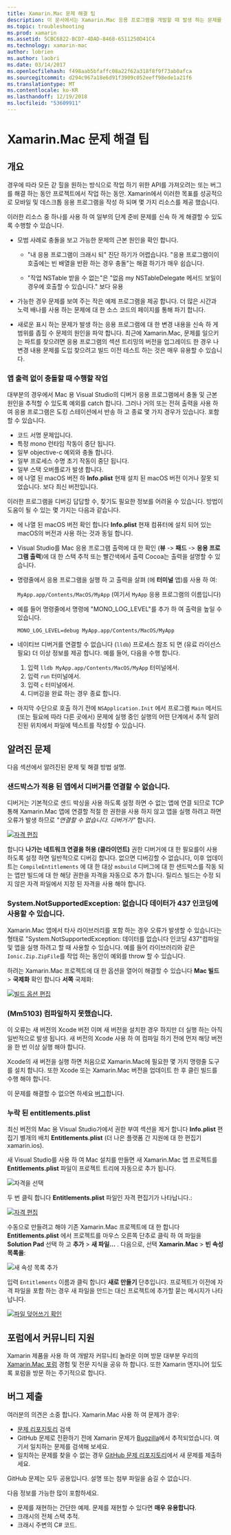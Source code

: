 ```yaml
---
title: Xamarin.Mac 문제 해결 팁
description: 이 문서에서는 Xamarin.Mac 응용 프로그램을 개발할 때 발생 하는 문제를 해결 하기 위한 방법을 설명 합니다. 또한 지원을 받는 방법에 설명 합니다.
ms.topic: troubleshooting
ms.prod: xamarin
ms.assetid: 5CBC6822-BCD7-4DAD-8468-6511250D41C4
ms.technology: xamarin-mac
author: lobrien
ms.author: laobri
ms.date: 03/14/2017
ms.openlocfilehash: f498aab5bfaffc08a22f62a318f8f9f73ab0afca
ms.sourcegitcommit: d294c967a18e6d91f3909c052eeff98ede1a21f6
ms.translationtype: MT
ms.contentlocale: ko-KR
ms.lasthandoff: 12/19/2018
ms.locfileid: "53609911"
---
```

# <a name="xamarinmac-troubleshooting-tips"></a>Xamarin.Mac 문제 해결 팁

## <a name="overview"></a>개요

경우에 따라 모든 갇 힐을 원하는 방식으로 작업 하기 위한 API를 가져오려는 또는 버그를 해결 하는 동안 프로젝트에서 작업 하는 동안. Xamarin에서 이러한 목표를 성공적으로 모바일 및 데스크톱 응용 프로그램을 작성 하 되며 몇 가지 리소스를 제공 했습니다.

이러한 리소스 중 하나를 사용 하 여 일부의 단계 준비 문제를 신속 하 게 해결할 수 있도록 수행할 수 있습니다.

- 모범 사례로 충돌을 보고 가능한 문제의 근본 원인을 확인 합니다.
 
     - "내 응용 프로그램이 크래시 되" 진단 하기가 어렵습니다. "응용 프로그램이이 호출에는 빈 배열을 반환 하는 경우 충돌"는 해결 하기가 매우 쉽습니다.

     - "작업 NSTable 받을 수 없는"은 "없음 my NSTableDelegate 메서드 보일이 경우에 호출할 수 있습니다." 보다 유용

- 가능한 경우 문제를 보여 주는 작은 예제 프로그램을 제공 합니다. 더 많은 시간과 노력 배나를 사용 하는 문제에 대 한 소스 코드의 페이지를 통해 파기 합니다.

- 새로운 표시 하는 문제가 발생 하는 응용 프로그램에 대 한 변경 내용을 신속 하 게 범위를 좁힐 수 문제의 원인을 파악 합니다. 최근에 Xamarin.Mac, 문제를 일으키는 파트를 찾으려면 응용 프로그램의 섹션 트리밍의 버전을 업그레이드 한 경우 나 변경 내용 문제를 도입 찾으려고 빌드 이전 테스트 하는 것은 매우 유용할 수 있습니다.


### <a name="what-to-do-when-your-app-crashes-with-no-output"></a>앱 출력 없이 충돌할 때 수행할 작업

대부분의 경우에서 Mac 용 Visual Studio의 디버거 응용 프로그램에서 충돌 및 근본 원인을 추적할 수 있도록 예외를 catch 합니다. 그러나 거의 또는 전혀 출력을 사용 하 여 응용 프로그램은 도킹 스테이션에서 반송 하 고 종료 몇 가지 경우가 있습니다. 포함할 수 있습니다.

- 코드 서명 문제입니다.
- 특정 mono 런타임 작동이 중단 됩니다.
- 일부 objective-c 예외와 충돌 합니다.
- 일부 프로세스 수명 초기 작동이 중단 됩니다.
- 일부 스택 오버플로가 발생 합니다.
- 에 나열 된 macOS 버전 하 **Info.plist** 현재 설치 된 macOS 버전 이거나 잘못 되었습니다. 보다 최신 버전입니다.

이러한 프로그램을 디버깅 답답할 수, 찾기도 필요한 정보를 어려울 수 있습니다. 방법이 도움이 될 수 있는 몇 가지는 다음과 같습니다.

- 에 나열 된 macOS 버전 확인 합니다 **Info.plist** 현재 컴퓨터에 설치 되어 있는 macOS의 버전과 사용 하는 것과 동일 합니다.
- Visual Studio를 Mac 응용 프로그램 출력에 대 한 확인 (**뷰** -> **패드** -> **응용 프로그램 출력**)에 대 한 스택 추적 또는 빨간색에서 출력 Cocoa는 출력을 설명할 수 있습니다.
- 명령줄에서 응용 프로그램을 실행 하 고 출력을 살펴 (에 **터미널** 앱)를 사용 하 여: 

     `MyApp.app/Contents/MacOS/MyApp` (여기서 `MyApp` 응용 프로그램의 이름입니다)
- 예를 들어 명령줄에서 명령에 "MONO_LOG_LEVEL"를 추가 하 여 출력을 높일 수 있습니다. 

     `MONO_LOG_LEVEL=debug MyApp.app/Contents/MacOS/MyApp`
- 네이티브 디버거를 연결할 수 없습니다 (`lldb`) 프로세스 참조 되 면 (유료 라이선스 필요) 더 이상 정보를 제공 합니다. 예를 들어, 다음을 수행 합니다.

    1. 입력 `lldb MyApp.app/Contents/MacOS/MyApp` 터미널에서.
    2. 입력 `run` 터미널에서.
    3. 입력 `c` 터미널에서.
    4. 디버깅을 완료 하는 경우 종료 합니다.
- 마지막 수단으로 호출 하기 전에 `NSApplication.Init` 에서 프로그램 `Main` 메서드 (또는 필요에 따라 다른 곳에서) 문제에 실행 중인 실행의 어떤 단계에서 추적 알려진된 위치에서 파일에 텍스트를 작성할 수 있습니다.

## <a name="known-issues"></a>알려진 문제

다음 섹션에서 알려진된 문제 및 해결 방법 설명.

### <a name="unable-to-connect-to-the-debugger-in-sandboxed-apps"></a>샌드박스가 적용 된 앱에서 디버거를 연결할 수 없습니다.

디버거는 기본적으로 샌드 박싱을 사용 하도록 설정 하면 수 없는 앱에 연결 되므로 TCP 통해 Xamarin.Mac 앱에 연결할 적절 한 권한을 사용 하지 않고 앱을 실행 하려고 하면 오류가 발생 하므로 *"연결할 수 없습니다. 디버거가"* 합니다. 

[![자격 편집](troubleshooting-images/debug01.png "자격 편집")](troubleshooting-images/debug01-large.png#lightbox)

합니다 **나가는 네트워크 연결을 허용 (클라이언트)** 권한 디버거에 대 한 필요를이 사용 하도록 설정 하면 일반적으로 디버깅 합니다. 없으면 디버깅할 수 없습니다, 이후 업데이트는 `CompileEntitlements` 에 대 한 대상 `msbuild` 디버그에 대 한 샌드박스를 작동 되는 앱만 빌드에 대 한 해당 권한을 자격을 자동으로 추가 합니다. 릴리스 빌드는 수정 되지 않은 자격 파일에서 지정 된 자격을 사용 해야 합니다.

### <a name="systemnotsupportedexception-no-data-is-available-for-encoding-437"></a>System.NotSupportedException: 없습니다 데이터가 437 인코딩에 사용할 수 있습니다.
 
Xamarin.Mac 앱에서 타사 라이브러리를 포함 하는 경우 오류가 발생할 수 있습니다는 형태로 "System.NotSupportedException: 데이터를 없습니다 인코딩 437"컴파일 및 앱을 실행 하려고 할 때 사용할 수 있습니다. 예를 들어 라이브러리와 같은 `Ionic.Zip.ZipFile`를 작업 하는 동안이 예외를 throw 할 수 있습니다.

하려는 Xamarin.Mac 프로젝트에 대 한 옵션을 열어이 해결할 수 있습니다 **Mac 빌드** > **국제화** 확인 합니다 **서쪽** 국제화:

[![빌드 옵션 편집](troubleshooting-images/issue01.png "빌드 옵션 편집")](troubleshooting-images/issue01-large.png#lightbox)

### <a name="failed-to-compile-mm5103"></a>(Mm5103) 컴파일하지 못했습니다.

이 오류는 새 버전의 Xcode 버전 이며 새 버전을 설치한 경우 하지만 더 실행 하는 아직 일반적으로 발생 됩니다. 새 버전의 Xcode 사용 하 여 컴파일 하기 전에 먼저 해당 버전을 한 번 이상 실행 해야 합니다.

Xcode의 새 버전을 실행 하면 처음으로 Xamarin.Mac에 필요한 몇 가지 명령줄 도구를 설치 합니다. 또한 Xcode 또는 Xamarin.Mac 버전을 업데이트 한 후 클린 빌드를 수행 해야 합니다.

이 문제를 해결할 수 없으면 하세요 [버그](#filing-a-bug)합니다.

### <a name="missing-entitlementsplist"></a>누락 된 entitlements.plist

최신 버전의 Mac 용 Visual Studio가에서 권한 부여 섹션을 제거 합니다 **Info.plist** 편집기 별개의 배치 **Entitlements.plist** (더 나은 플랫폼 간 지원에 대 한 편집기 xamarin.ios).

새 Visual Studio를 사용 하 여 Mac 설치를 만들면 새 Xamarin.Mac 앱 프로젝트를 **Entitlements.plist** 파일이 프로젝트 트리에 자동으로 추가 됩니다.

![자격을 선택](troubleshooting-images/entitlements01.png "자격을 선택")

두 번 클릭 합니다 **Entitlements.plist** 파일인 자격 편집기가 나타납니다.:

[![자격 편집](troubleshooting-images/entitlements02.png "자격 편집")](troubleshooting-images/entitlements02-large.png#lightbox)

수동으로 만들려고 해야 기존 Xamarin.Mac 프로젝트에 대 한 합니다 **Entitlements.plist** 에서 프로젝트를 마우스 오른쪽 단추로 클릭 하 여 파일을 **Solution Pad** 선택 하 고 **추가**  >  **새 파일...** . 다음으로, 선택 **Xamarin.Mac** > **빈 속성 목록을**:

![새 속성 목록 추가](troubleshooting-images/entitlements03.png "새 속성 목록 추가")

입력 `Entitlements` 이름과 클릭 합니다 **새로 만들기** 단추입니다. 프로젝트가 이전에 자격 파일을 포함 하는 경우 새 파일을 만드는 대신 프로젝트에 추가할 묻는 메시지가 나타납니다.

[![파일 덮어쓰기 확인](troubleshooting-images/entitlements04.png "파일 덮어쓰기 확인")](troubleshooting-images/entitlements04-large.png#lightbox)

## <a name="community-support-on-the-forums"></a>포럼에서 커뮤니티 지원

Xamarin 제품을 사용 하 여 개발자 커뮤니티 놀라운 이며 방문 대부분 우리의 [Xamarin.Mac 포럼](http://forums.xamarin.com/categories/mac) 경험 및 전문 지식을 공유 하 합니다. 또한 Xamarin 엔지니어 있도록 포럼을 방문 하는 주기적으로 합니다.

<a name="filing-a-bug"/>

## <a name="filing-a-bug"></a>버그 제출

여러분의 의견은 소중 합니다. Xamarin.Mac 사용 하 여 문제가 경우:

- [문제 리포지토리](https://github.com/xamarin/xamarin-macios/issues) 검색 
- GitHub 문제로 전환하기 전에 Xamarin 문제가 [Bugzilla](https://bugzilla.xamarin.com/describecomponents.cgi)에서 추적되었습니다. 여기서 일치하는 문제를 검색해 보세요.
- 일치하는 문제를 찾을 수 없는 경우 [GitHub 문제 리포지토리](https://github.com/xamarin/xamarin-macios/issues/new)에서 새 문제를 제출하세요.

GitHub 문제는 모두 공용입니다. 설명 또는 첨부 파일을 숨길 수 없습니다. 

다음 정보를 가능한 많이 포함하세요.                                                                                                                                          

- 문제를 재현하는 간단한 예제. 문제를 재현할 수 있다면 **매우 유용합니다**. 
- 크래시의 전체 스택 추적.
- 크래시 주변의 C# 코드. 
